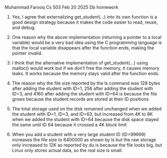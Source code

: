 Muhammad Farooq
Cs 503
Feb 20 2025
Db homework

1. Yes, I agree that externalizing get_student(...) into its own function is a good design strategy because it makes the code easier to read, reuse, and debug.


2. One reason why the above implementation (returning a pointer to a local variable) would be a very bad idea using the C programming language is that the local variable disappears after the function ends, making the pointer invalid.


3. I think that the alternative implementation of get_student(...) using malloc() would work but if we don’t free the memory, it causes memory leaks.  It works because the memory stays valid after the function ends. 


4.  The reason why the file size reported by the ls command was 128 bytes after adding the student with ID=1, 256 after adding the student with ID=3, and 4160 after adding the student with ID=64 is because the file grows because the student records are stored at their ID positions
  

5. The total storage used on the disk remained unchanged when we added the student with ID=1, ID=3, and ID=63, but increased from 4K to 8K when we added the student with ID=64 because the disk space stayed the same until ID 64 because it crossed a 4K block limit


 6. When you add a student with a very large student ID (ID=99999) increases the file size to 6400000 as shown by ls but the raw storage only increased to 12K as reported by du is because the file looks big, but Linux only stores actual data, so the real size is small.


